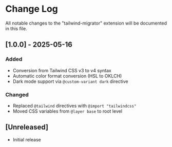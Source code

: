 # Change Log

All notable changes to the "tailwind-migrator" extension will be documented in this file.

## [1.0.0] - 2025-05-16

### Added

- Conversion from Tailwind CSS v3 to v4 syntax
- Automatic color format conversion (HSL to OKLCH)
- Dark mode support via `@custom-variant dark` directive

### Changed

- Replaced `@tailwind` directives with `@import "tailwindcss"`
- Moved CSS variables from `@layer base` to root level

## [Unreleased]

- Initial release